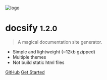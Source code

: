 ![logo](http://tbn.freelogodesign.org/96b5db99-502e-43e4-a8c2-312a721df43a.png?1483015286582)

# docsify <small>1.2.0</small>

> A magical documentation site generator.

- Simple and lightweight (~12kb gzipped)
- Multiple themes
- Not build static html files


[GitHub](https://github.com/QingWei-Li/docsify/)
[Get Started](installation)